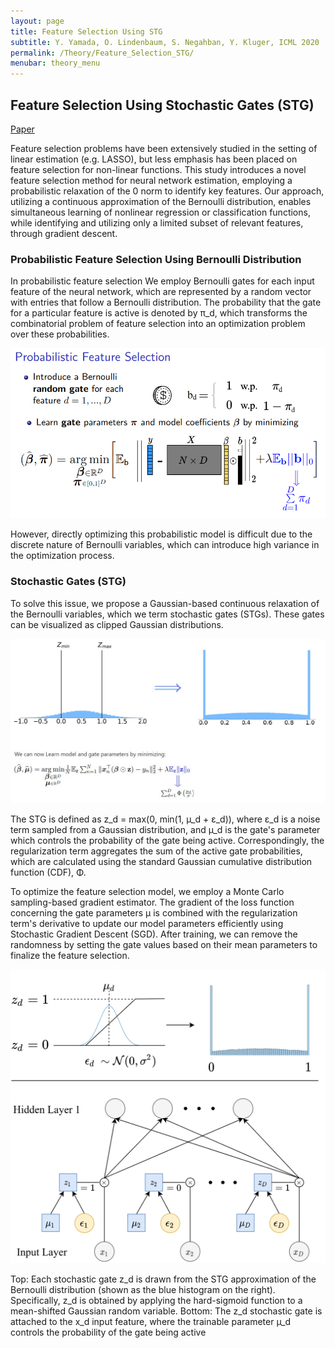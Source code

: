```yaml
---
layout: page
title: Feature Selection Using STG
subtitle: Y. Yamada, O. Lindenbaum, S. Negahban, Y. Kluger, ICML 2020
permalink: /Theory/Feature_Selection_STG/
menubar: theory_menu
---
```


## Feature Selection Using Stochastic Gates (STG)

[Paper](https://arxiv.org/abs/1810.04247)


Feature selection problems have been extensively
studied in the setting of linear estimation (e.g. LASSO), but less emphasis has been placed on feature selection for non-linear functions.
This study introduces a novel feature selection method for neural network estimation, employing a probabilistic relaxation of the 0 norm to identify key features. Our approach, utilizing a continuous approximation of the Bernoulli distribution, enables simultaneous learning of nonlinear regression or classification functions, while identifying and utilizing only a limited subset of relevant features, through gradient descent.

### Probabilistic Feature Selection Using Bernoulli Distribution
In probabilistic feature selection We employ Bernoulli gates for each input feature of the neural network, which are represented by a random vector with entries that follow a Bernoulli distribution. The probability that the gate for a particular feature is active is denoted by π_d, which transforms the combinatorial problem of feature selection into an optimization problem over these probabilities.



![Probabilistic_Feature_Selection](/docs/assets/image/Prob_Feature_Selection_fig2.png)

However, directly optimizing this probabilistic model is difficult due to the discrete nature of Bernoulli variables, which can introduce high variance in the optimization process. 


### Stochastic Gates (STG)

To solve this issue, we propose a Gaussian-based continuous relaxation of the Bernoulli variables, which we term stochastic gates (STGs). These gates can be visualized as clipped Gaussian distributions. 

![Gaussian_Relaxation](/docs/assets/image/Gauusian_relax_fig3.jpg)

The STG is defined as z_d = max(0, min(1, µ_d + ε_d)), where ε_d is a noise term sampled from a Gaussian distribution, and µ_d is the gate's parameter which controls the probability of the gate being active. Correspondingly, the regularization term aggregates the sum of the active gate probabilities, which are calculated using the standard Gaussian cumulative distribution function (CDF), Φ.

To optimize the feature selection model, we employ a Monte Carlo sampling-based gradient estimator. The gradient of the loss function concerning the gate parameters µ is combined with the regularization term's derivative to update our model parameters efficiently using Stochastic Gradient Descent (SGD).
After training, we can remove the randomness by setting the gate values based on their mean parameters to finalize the feature selection.

![STG Figure](/docs/assets/image/stg_figure1_left.png)

Top: Each stochastic gate z_d is drawn from the STG approximation of the Bernoulli distribution (shown as the blue histogram on the right). Specifically, z_d is obtained by applying the hard-sigmoid function to a mean-shifted Gaussian random variable. Bottom: The z_d stochastic gate is attached to the x_d input feature, where the trainable parameter µ_d controls the probability of the gate being active

